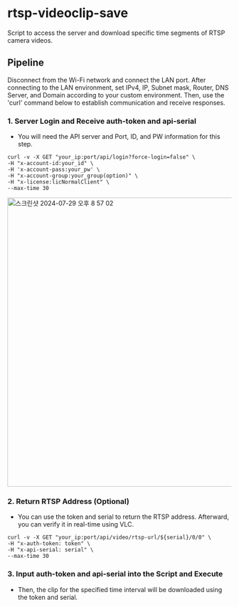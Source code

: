 # rtsp-videoclip-save
Script to access the server and download specific time segments of RTSP camera videos.


## Pipeline
Disconnect from the Wi-Fi network and connect the LAN port. After connecting to the LAN environment, set IPv4, IP, Subnet mask, Router, DNS Server, and Domain according to your custom environment. Then, use the 'curl' command below to establish communication and receive responses.

### 1. Server Login and Receive auth-token and api-serial
* You will need the API server and Port, ID, and PW information for this step.

```
curl -v -X GET "your_ip:port/api/login?force-login=false" \
-H "x-account-id:your_id" \
-H 'x-account-pass:your_pw' \
-H "x-account-group:your_group(option)" \
-H "x-license:licNormalClient" \
--max-time 30
```

<img width="650" alt="스크린샷 2024-07-29 오후 8 57 02" src="https://github.com/user-attachments/assets/026cb98f-0401-468f-907c-fda4e4baff7a">

### 2. Return RTSP Address (Optional)
* You can use the token and serial to return the RTSP address. Afterward, you can verify it in real-time using VLC.

```
curl -v -X GET "your_ip:port/api/video/rtsp-url/${serial}/0/0" \
-H "x-auth-token: token" \
-H "x-api-serial: serial" \
--max-time 30
```

### 3. Input auth-token and api-serial into the Script and Execute

* Then, the clip for the specified time interval will be downloaded using the token and serial.